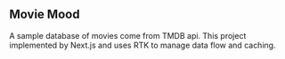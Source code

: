 ## Movie Mood

A sample database of movies come from TMDB api.
This project implemented by Next.js and uses RTK to manage data flow and caching.
